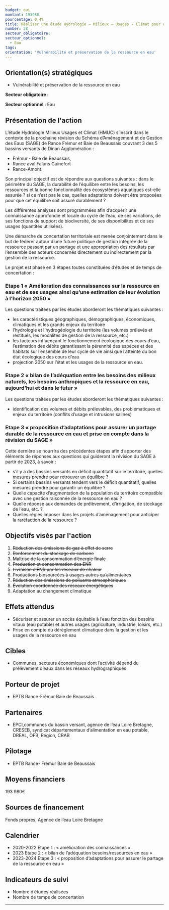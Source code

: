 ```yaml
---
budget: oui
montant: 193980
pourcentage: 0,4%
title: Réaliser une étude Hydrologie – Milieux – Usages - Climat pour assurer le partage durable de la ressource en eau de La Rance et du Frémur (analyses HMUC)
number: 38
secteur_obligatoire:
secteur_optionnel:
  - Eau
tags:
orientation: 'Vulnérabilité et préservation de la ressource en eau'
---
```


## Orientation(s) stratégiques

- Vulnérabilité et préservation de la ressource en eau

**Secteur obligatoire :**

**Secteur optionnel :** Eau

## Présentation de l'action

L’étude Hydrologie Milieux Usages et Climat (HMUC) s’inscrit dans le contexte de la prochaine révision du Schéma d’Aménagement et de Gestion des Eaux (SAGE) de Rance Frémur et Baie de Beaussais couvrant 3 des 5 bassins versants de Dinan Agglomération :
- Frémur - Baie de Beaussais,
- Rance aval Faluns Guinefort
- Rance-Amont.

Son principal objectif est de répondre aux questions suivantes : dans le périmètre du SAGE, la durabilité de l’équilibre entre les besoins, les ressources et la bonne fonctionnalité des écosystèmes aquatiques est-elle assurée ? si ce n’est pas le cas, quelles adaptations doivent être proposées pour que cet équilibre soit assuré durablement ?

Les différentes analyses sont programmées afin d’acquérir une connaissance approfondie et locale du cycle de l’eau, de ses variations, de ses fonctions de support de biodiversité, de ses disponibilités et de ses usages (quantités utilisées).

Une démarche de concertation territoriale est menée conjointement dans le but de fédérer autour d’une future politique de gestion intégrée de la ressource passant par un partage et une appropriation des résultats par l’ensemble des acteurs concernés directement ou indirectement par la gestion de la ressource.

Le projet est phasé en 3 étapes toutes constituées d’études et de temps de concertation :

### Etape 1 « Amélioration des connaissances sur la ressource en eau et de ses usages ainsi qu’une estimation de leur évolution à l’horizon 2050 »

Les questions traitées par les études aborderont les thématiques suivantes :
- les caractéristiques géographiques, démographiques, économiques, climatiques et les grands enjeux du territoire
- l’hydrologie et l’hydrogéologie du territoire (les volumes prélevés et restitués, les modalités de gestion de la ressource, etc.)
- les facteurs influençant le fonctionnement écologique des cours d’eau, l’estimation des débits garantissant la pérennité des espèces et des habitats sur l’ensemble de leur cycle de vie ainsi que l’atteinte du bon état écologique des cours d’eau
- projection 2050 sur l’état et les usages de la ressource en eau.

### Etape 2 « bilan de l’adéquation entre les besoins des milieux naturels, les besoins anthropiques et la ressource en eau, aujourd’hui et dans le futur »

Les questions traitées par les études aborderont les thématiques suivantes :
- identification des volumes et débits prélevables, des problématiques et enjeux du territoire (conflits d’usage et intrusions salines)

### Etape 3 « proposition d’adaptations pour assurer un partage durable de la ressource en eau et prise en compte dans la révision du SAGE »

Cette dernière se nourrira des précédentes étapes afin d’apporter des éléments de réponses aux questions qui guideront la révision du SAGE à partir de 2023, à savoir :
- s’il y a des bassins versants en déficit quantitatif sur le territoire, quelles mesures prendre pour retrouver un équilibre ?
- Si certains bassins versants tendent vers le déficit quantitatif, quelles mesures prendre pour garantir un équilibre ?
- Quelle capacité d’augmentation de la population du territoire compatible avec une gestion raisonnée de la ressource en eau ?
- Quelle réponse aux demandes de prélèvement, d’irrigation, de stockage de l’eau, etc. ?
- Quelles règles imposer dans les projets d’aménagement pour anticiper la raréfaction de la ressource ?

## Objectifs visés par l'action

1. ~~Réduction des émissions de gaz à effet de serre~~
2. ~~Renforcement du stockage de carbone~~
3. ~~Maîtrise de la consommation d’énergie finale~~
4. ~~Production et consommation des ENR~~
5. ~~Livraison d’ENR par les réseaux de chaleur~~
6. ~~Productions biosourcées à usages autres qu’alimentaires~~
7. ~~Réduction des émissions de polluants atmosphériques~~
8. ~~Évolution coordonnée des réseaux énergétiques~~
9. Adaptation au changement climatique

## Effets attendus

- Sécuriser et assurer un accès équitable à l’eau fonction des besoins vitaux (eau potable) et autres usages (agriculture, industrie, loisirs, etc.)
- Prise en compte du dérèglement climatique dans la gestion et les usages de la ressource en eau

## Cibles

- Communes, secteurs économiques dont l’activité dépend du prélèvement d’eaux dans les réseaux hydrographiques

## Porteur de projet

- EPTB Rance-Frémur Baie de Beaussais

## Partenaires

- EPCI,communes du bassin versant, agence de l’eau Loire Bretagne, CRESEB, syndicat départementaux d’alimentation en eau potable, DREAL, OFB, Région, CRAB

## Pilotage

- EPTB Rance- Frémur Baie de Beaussais

## Moyens financiers

193 980€

## Sources de financement

Fonds propres, Agence de l’eau Loire Bretagne

## Calendrier

- 2020-2022 Etape 1 : « amélioration des connaissances »
- 2023 Etape 2 : « bilan de l’adéquation besoins/ressources en eau »
- 2023-2024 Etape 3 : « proposition d’adaptations pour assurer le partage de la ressource en eau »

## Indicateurs de suivi

- Nombre d’études réalisées
- Nombre de temps de concertation

---
